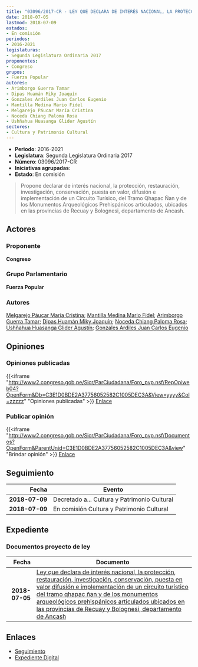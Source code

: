 ```yaml
---
title: "03096/2017-CR - LEY QUE DECLARA DE INTERÉS NACIONAL, LA PROTECCIÓN, RESTAURACIÓN, INVESTIGACIÓN, CONSERVACIÓN, PUESTA EN VALOR, DIFUSIÓN E IMPLEMENTACIÓN DE UN CIRCUITO TURÍSTICO DEL TRAMO QCHAPAC ÑAN Y DE LOS MONUMENTOS ARQUEOLÓGICOS PREHISPÁNICOS ARTICULADOS UBICADOS EN LAS PROVINCIAS DE RECUAY Y BOLOGNESI, DEPARTAMENTO DE ANCASH"
date: 2018-07-05
lastmod: 2018-07-09
estados:
- En comisión
periodos:
- 2016-2021
legislaturas:
- Segunda Legislatura Ordinaria 2017
proponentes:
- Congreso
grupos:
- Fuerza Popular
autores:
- Arimborgo Guerra Tamar
- Dipas Huamán Miky Joaquín
- Gonzales Ardiles Juan Carlos Eugenio
- Mantilla Medina Mario Fidel
- Melgarejo Páucar María Cristina
- Noceda Chiang Paloma Rosa
- Ushñahua Huasanga Glider Agustín
sectores:
- Cultura y Patrimonio Cultural
---
```

- **Periodo**: 2016-2021
- **Legislatura**: Segunda Legislatura Ordinaria 2017
- **Número**: 03096/2017-CR
- **Iniciativas agrupadas**: 
- **Estado**: En comisión

> Propone declarar de interés nacional, la protección, restauración, investigación, conservación, puesta en valor, difusión e implementación de un Circuito Turísico, del Tramo Qhapac Ñan y de los Monumentos Arqueológicos Prehispánicos articulados, ubicados en las provincias de Recuay y Bolognesi, departamento de Ancash.


## Actores

### Proponente

**Congreso**

### Grupo Parlamentario

**Fuerza Popular**

### Autores

[Melgarejo Páucar María Cristina](mailto:mailto:mmelgarejo@congreso.gob.pe); [Mantilla Medina Mario Fidel](mailto:mailto:mmantilla@congreso.gob.pe); [Arimborgo Guerra Tamar](mailto:mailto:tarimborgo@congreso.gob.pe); [Dipas Huamán Miky Joaquín](mailto:mailto:mdipas@congreso.gob.pe); [Noceda Chiang Paloma Rosa](mailto:mailto:pnoceda@congreso.gob.pe); [Ushñahua Huasanga Glider Agustín](mailto:mailto:gushnahua@congreso.gob.pe); [Gonzales Ardiles Juan Carlos Eugenio](mailto:mailto:jgonzalesa@congreso.gob.pe)

## Opiniones

### Opiniones publicadas

{{<iframe "http://www2.congreso.gob.pe/Sicr/ParCiudadana/Foro_pvp.nsf/RepOpiweb04?OpenForm&Db=C3E1D0BDE2A37756052582C1005DEC3A&View=yyyy&Col=zzzzz" "Opiniones publicadas" >}}
[Enlace](http://www2.congreso.gob.pe/Sicr/ParCiudadana/Foro_pvp.nsf/RepOpiweb04?OpenForm&Db=C3E1D0BDE2A37756052582C1005DEC3A&View=yyyy&Col=zzzzz)

### Publicar opinión

{{<iframe "http://www2.congreso.gob.pe/Sicr/ParCiudadana/Foro_pvp.nsf/Documentos?OpenForm&ParentUnid=C3E1D0BDE2A37756052582C1005DEC3A&view" "Brindar opinión" >}}
[Enlace](http://www2.congreso.gob.pe/Sicr/ParCiudadana/Foro_pvp.nsf/Documentos?OpenForm&ParentUnid=C3E1D0BDE2A37756052582C1005DEC3A&view)


## Seguimiento

| Fecha | Evento |
|------:|--------|
| **2018-07-09** | Decretado a... Cultura y Patrimonio Cultural |
| **2018-07-09** | En comisión Cultura y Patrimonio Cultural |

## Expediente

### Documentos proyecto de ley

| Fecha | Documento |
|------:|-----------|
| **2018-07-05** | [Ley que declara de interés nacional, la protección, restauración, investigación, conservación, puesta en valor,difusión e implementación de un circuito turístico del tramo qhapac ñan y de los monumentos arqueológicos prehispánicos articulados ubicados en las provincias de Recuay y Bolognesi, departamento de Ancash](http://www.leyes.congreso.gob.pe/Documentos/2016_2021/Proyectos_de_Ley_y_de_Resoluciones_Legislativas/PL0309620180705..pdf) |

## Enlaces

- [Seguimiento](http://www2.congreso.gob.pe/Sicr/TraDocEstProc/CLProLey2016.nsf/f7fff46988ca05b1052578e100829cc7/be70d5d8bdf73f13052582c100574906?OpenDocument)
- [Expediente Digital](http://www2.congreso.gob.pe/Sicr/TraDocEstProc/Expvirt_2011.nsf/visbusqptramdoc1621/03096?opendocument)

